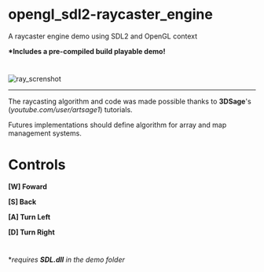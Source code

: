 # opengl_sdl2-raycaster_engine
A raycaster engine demo using SDL2 and OpenGL context

__*Includes a pre-compiled build playable demo!__

#

![ray_screnshot](https://user-images.githubusercontent.com/43557272/119457206-ce68cb00-bd11-11eb-9043-56f47d413416.png)
_____________________________________________________

The raycasting algorithm and code was made possible thanks to __3DSage__'s (_youtube.com/user/artsage1_) tutorials.

Futures implementations should define algorithm for array and map management systems.

# Controls

__[W] Foward__

__[S] Back__
	
__[A] Turn Left__

__[D] Turn Right__

#

*_requires __SDL.dll__ in the demo folder_
